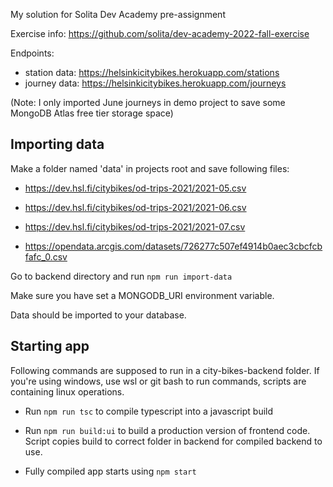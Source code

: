 My solution for Solita Dev Academy pre-assignment

Exercise info: https://github.com/solita/dev-academy-2022-fall-exercise

Endpoints: 
  - station data: https://helsinkicitybikes.herokuapp.com/stations 
  - journey data: https://helsinkicitybikes.herokuapp.com/journeys 

(Note: I only imported June journeys in demo project to save some MongoDB Atlas free tier storage space)

## Importing data

Make a folder named 'data' in projects root and save following files:

* <https://dev.hsl.fi/citybikes/od-trips-2021/2021-05.csv>

* <https://dev.hsl.fi/citybikes/od-trips-2021/2021-06.csv>

* <https://dev.hsl.fi/citybikes/od-trips-2021/2021-07.csv>

* <https://opendata.arcgis.com/datasets/726277c507ef4914b0aec3cbcfcbfafc_0.csv>

Go to backend directory and run ``` npm run import-data ```

Make sure you have set a MONGODB_URI environment variable. 

Data should be imported to your database.

## Starting app

Following commands are supposed to run in a city-bikes-backend folder. If you're using windows, use wsl or git bash to run commands, scripts are containing linux operations. 

- Run ``` npm run tsc ``` to compile typescript into a javascript build

- Run ``` npm run build:ui ``` to build a production version of frontend code. Script copies build to correct folder in backend for compiled backend to use. 

- Fully compiled app starts using ``` npm start ```
